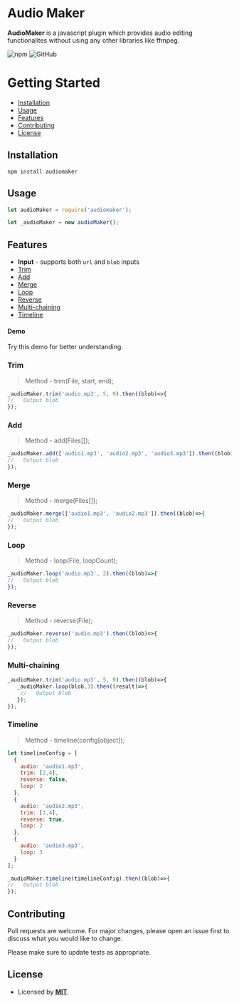 
# Audio Maker

**AudioMaker** is a javascript plugin which provides audio editing functionalites without using any other libraries like ffmpeg.

![npm](https://img.shields.io/npm/v/audiomaker) 
![GitHub](https://img.shields.io/github/license/alivedevking/audiomaker)
# Getting Started

- [Installation](#installation)
- [Usage](#usage)
- [Features](#features)
- [Contributing](#contributing)
- [License](#license)


## Installation

```shell
npm install audiomaker
```

## Usage

```javascript
let audioMaker = require('audiomaker');

let _audioMaker = new audioMaker();
```

## Features

- **Input** - supports both `url` and `blob` inputs
- [Trim](#trim)
- [Add](#add)
- [Merge](#merge)
- [Loop](#loop)
- [Reverse](#reverse)
- [Multi-chaining](#multi-chaining)
- [Timeline](#timeline)

#### Demo
Try this demo for better understanding.
### Trim
> Method - trim(File, start, end);
```javascript
_audioMaker.trim('audio.mp3', 5, 9).then((blob)=>{
//   Output blob
});
```

### Add
> Method - add(Files[]);
```javascript
_audioMaker.add(['audio1.mp3', 'audio2.mp3', 'audio3.mp3']).then((blob)=>{
//   Output blob
});
```
### Merge
> Method - merge(Files[]);
```javascript
_audioMaker.merge(['audio1.mp3', 'audio2.mp3']).then((blob)=>{
//   Output blob
});
```
### Loop
> Method - loop(File, loopCount);
```javascript
_audioMaker.loop('audio.mp3', 2).then((blob)=>{
//   Output blob
});
```
### Reverse
> Method - reverse(File);
```javascript
_audioMaker.reverse('audio.mp3').then((blob)=>{
//   Output blob
});
```
### Multi-chaining

```javascript
_audioMaker.trim('audio.mp3', 5, 9).then((blob)=>{
   _audioMaker.loop(blob,3).then((result)=>{
    //   Output blob
   });
});
```

### Timeline
> Method - timeline(config[object]);
```javascript
let timelineConfig = [
  {
    audio: 'audio1.mp3',
    trim: [2,4],
    reverse: false,
    loop: 2
  },
  {
    audio: 'audio2.mp3',
    trim: [1,4],
    reverse: true,
    loop: 2
  },
  {
    audio: 'audio3.mp3',
    loop: 3
  }
];

_audioMaker.timeline(timelineConfig).then((blob)=>{
//   Output blob
});
```
## Contributing
Pull requests are welcome. For major changes, please open an issue first to discuss what you would like to change.

Please make sure to update tests as appropriate.

## License

- Licensed by **[MIT](https://github.com/alivedevking/audiomaker/blob/master/LICENSE.md)**.